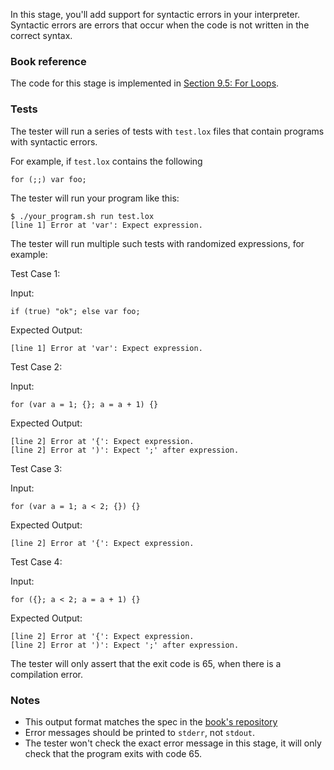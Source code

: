 In this stage, you'll add support for syntactic errors in your interpreter. Syntactic errors are errors that occur when the code is not written in the correct syntax.

### Book reference

The code for this stage is implemented in [Section 9.5: For Loops](https://craftinginterpreters.com/control-flow.html#for-loops).

### Tests

The tester will run a series of tests with `test.lox` files that contain programs with syntactic errors.

For example, if `test.lox` contains the following

```
for (;;) var foo;
```

The tester will run your program like this:

```
$ ./your_program.sh run test.lox
[line 1] Error at 'var': Expect expression.
```

The tester will run multiple such tests with randomized expressions, for example:

Test Case 1:

Input:

```
if (true) "ok"; else var foo;
```

Expected Output:

```
[line 1] Error at 'var': Expect expression.
```

Test Case 2:

Input:

```
for (var a = 1; {}; a = a + 1) {}
```

Expected Output:

```
[line 2] Error at '{': Expect expression.
[line 2] Error at ')': Expect ';' after expression.
```

Test Case 3:

Input:

```
for (var a = 1; a < 2; {}) {}
```

Expected Output:

```
[line 2] Error at '{': Expect expression.
```

Test Case 4:

Input:

```
for ({}; a < 2; a = a + 1) {}
```

Expected Output:

```
[line 2] Error at '{': Expect expression.
[line 2] Error at ')': Expect ';' after expression.
```

The tester will only assert that the exit code is 65, when there is a compilation error.

### Notes

- This output format matches the spec in the [book's repository](https://github.com/munificent/craftinginterpreters/blob/4a840f70f69c6ddd17cfef4f6964f8e1bcd8c3d4/test/if/dangling_else.lox)
- Error messages should be printed to `stderr`, not `stdout`.
- The tester won't check the exact error message in this stage, it will only check that the program exits with code 65.